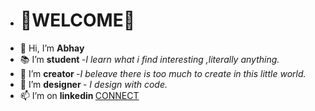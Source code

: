 - <h1> 💐WELCOME💐 </H1>
- 👋 Hi, I’m <b> Abhay </b>
- 📚 I’m <b> student </b> -<i>I learn what i find interesting ,literally anything.</i>
- 🌱 I’m <b> creator </b> -<i>I beleave there is too much to create in this little world.</i>
- 💞️ I’m <b> designer </b> -<i> I design with code.</i>
- 📫 I’m on <b> linkedin </b>  [CONNECT](https://www.linkedin.com/in/abhaybhatia01)


<!---
abhaybhatia01/abhaybhatia01 is a ✨ special ✨ repository because its `README.md` (this file) appears on your GitHub profile.
You can click the Preview link to take a look at your changes.
--->
